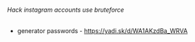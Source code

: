 ######  Hack instagram accounts use bruteforce

* generator passwords - https://yadi.sk/d/WA1AKzdBa_WRVA
